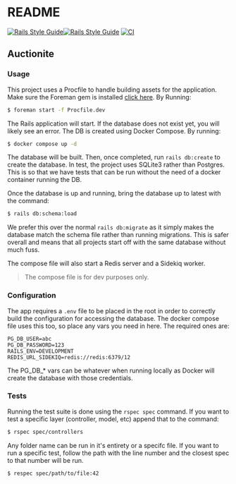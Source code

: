 # README
[![Rails Style Guide](https://img.shields.io/badge/code_style-rubocop-brightgreen.svg)](https://github.com/rubocop/rubocop-rails)[![Rails Style Guide](https://img.shields.io/badge/code_style-community-brightgreen.svg)](https://rails.rubystyle.guide) [![CI](https://github.com/Captainmango/auctionite-app/actions/workflows/ci.yml/badge.svg)](https://github.com/Captainmango/auctionite-app/actions/workflows/ci.yml)
## Auctionite
### Usage
This project uses a Procfile to handle building assets for the application. Make sure the Foreman gem is installed [click here](https://github.com/ddollar/foreman). By Running:
```bash
$ foreman start -f Procfile.dev
```

The Rails application will start. If the database does not exist yet, you will likely see an error. The DB is created using Docker Compose. By running:

```bash
$ docker compose up -d
```

The database will be built. Then, once completed, run `rails db:create` to create the database. In test, the project uses SQLite3 rather than Postgres. This is so that we have tests that can be run without the need of a docker container running the DB.

Once the database is up and running, bring the database up to latest with the command:
```bash
$ rails db:schema:load
```

We prefer this over the normal `rails db:migrate` as it simply makes the database match the schema file rather than running migrations. This is safer overall and means that all projects start off with the same database without much fuss.

The compose file will also start a Redis server and a Sidekiq worker.
> The compose file is for dev purposes only.

### Configuration

The app requires a `.env` file to be placed in the root in order to correctly build the configuration for accessing the database. The docker compose file uses this too, so place any vars you need in here. The required ones are:

```
PG_DB_USER=abc
PG_DB_PASSWORD=123
RAILS_ENV=DEVELOPMENT
REDIS_URL_SIDEKIQ=redis://redis:6379/12
```

The PG_DB_* vars can be whatever when running locally as Docker will create the database with those credentials.

### Tests

Running the test suite is done using the `rspec spec` command. If you want to test a specific layer (controller, model, etc) append that to the command:

```bash
$ rspec spec/controllers
```

Any folder name can be run in it's entirety or a specifc file. If you want to run a specific test, follow the path with the line number and the closest spec to that number will be run.

```bash
$ respec spec/path/to/file:42
```

